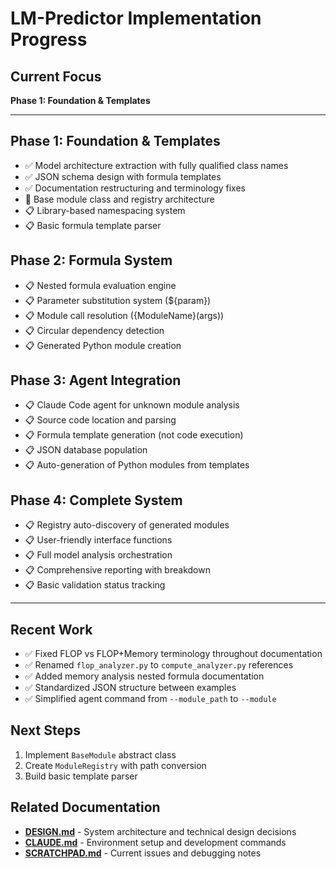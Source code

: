 # LM-Predictor Implementation Progress

## Current Focus
**Phase 1: Foundation & Templates**

---

## Phase 1: Foundation & Templates
- ✅ Model architecture extraction with fully qualified class names
- ✅ JSON schema design with formula templates
- ✅ Documentation restructuring and terminology fixes
- 🚧 Base module class and registry architecture
- 📋 Library-based namespacing system
- 📋 Basic formula template parser

## Phase 2: Formula System
- 📋 Nested formula evaluation engine
- 📋 Parameter substitution system (${param})
- 📋 Module call resolution ({ModuleName}(args))
- 📋 Circular dependency detection
- 📋 Generated Python module creation

## Phase 3: Agent Integration
- 📋 Claude Code agent for unknown module analysis
- 📋 Source code location and parsing
- 📋 Formula template generation (not code execution)
- 📋 JSON database population
- 📋 Auto-generation of Python modules from templates

## Phase 4: Complete System
- 📋 Registry auto-discovery of generated modules
- 📋 User-friendly interface functions
- 📋 Full model analysis orchestration
- 📋 Comprehensive reporting with breakdown
- 📋 Basic validation status tracking

---

## Recent Work
- ✅ Fixed FLOP vs FLOP+Memory terminology throughout documentation
- ✅ Renamed `flop_analyzer.py` to `compute_analyzer.py` references
- ✅ Added memory analysis nested formula documentation
- ✅ Standardized JSON structure between examples
- ✅ Simplified agent command from `--module_path` to `--module`

## Next Steps
1. Implement `BaseModule` abstract class
2. Create `ModuleRegistry` with path conversion
3. Build basic template parser

## Related Documentation

- **[DESIGN.md](DESIGN.md)** - System architecture and technical design decisions
- **[CLAUDE.md](CLAUDE.md)** - Environment setup and development commands
- **[SCRATCHPAD.md](SCRATCHPAD.md)** - Current issues and debugging notes